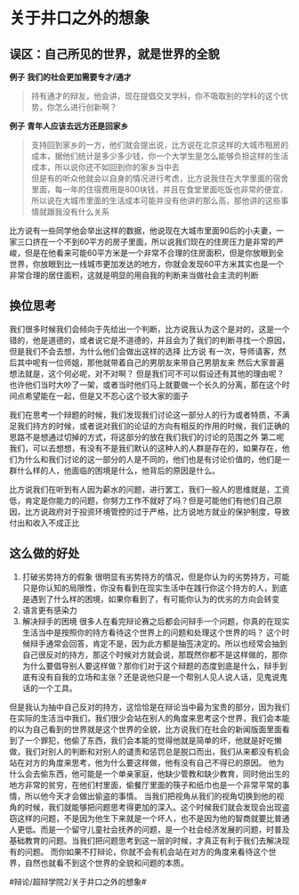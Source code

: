 # 关于井口之外的想象
## 误区：自己所见的世界，就是世界的全貌
**例子**
**我们的社会更加需要专才/通才**
> 持有通才的辩友，他会讲，现在提倡交叉学科，你不吸取别的学科的这个优势，你怎么进行创新啊？  

**例子**
**青年人应该去远方还是回家乡**
> 支持回到家乡的一方，他们就会提出说，比方说在北京这样的大城市租房的成本，据他们统计是多少多少钱，你一个大学生是怎么能够负担这样的生活成本，所以说你还不如回到你的家乡当中去  
> 但是有的听众他就会以自身的情况进行考虑，比方说我住在大学里面的宿舍里面，每一年的住宿费用是800块钱，并且在食堂里面吃饭也非常的便宜，所以说在大城市里面的生活成本可能并没有他讲的那么高，那他讲的这些事情就跟我没有什么关系  

比方说有一些同学他会举出这样的数据，他说现在大城市里面90后的小夫妻，一家三口挤在一个不到60平方的房子里面，所以说我们现在的住房压力是非常的严峻，但是在他看来可能60平方米是一个非常不合理的住房面积，但是你放眼到全世界，你放眼到比一线城市更加发达的地方，你就会发现60平方米其实也是一个非常合理的居住面积，这就是明显的用自我的判断来当做社会主流的判断

## 换位思考
我们很多时候我们会倾向于先给出一个判断，比方说我认为这个是对的，这是一个错的，他是道德的，或者说它是不道德的，并且会为了我们的判断寻找一个原因，但是我们不会去想，为什么他们会做出这样的选择
比方说
有一次，导师请客，然后其中呢有一位师姐，那他就带着自己的男朋友来带自己男朋友来
然后大家普遍想法就是，这个何必呢，对不对啊？
但是我们可不可以假设还有其他的理由呢？
也许他们当时大吵了一架，或者当时他们马上就要做一个长久的分离，那在这个时间点希望能在一起，但是又不忍心这个驳大家的面子

我们在思考一个辩题的时候，我们发现我们讨论这一部分人的行为或者特质，不满足我们持方的时候，或者说对我们的论证的方向有相反的作用的时候，我们正确的思路不是想通过切掉的方式，将这部分的放在我们我们的讨论的范围之外
第二呢我们，可以去想想，有没有不是我们默认的这种人的人群是存在的，如果存在，他们为什么和我们讨论的这一部分的人是不同的，他们也是有讨论价值的，他们是一群什么样的人，他面临的困境是什么，他背后的原因是什么。

比方说我们在听到有人因为薪水的问题，进行罢工，我们一般人的思维就是，工资低，肯定是你能力的问题，你努力工作不就好了吗？但是可能他们有他们自己原因，比方说政府对于投资环境管控的过于严格，比方说地方就业的保护制度，导致付出和收入不成正比

## 这么做的好处
1. 打破劣势持方的假象
很明显有劣势持方的情况，但是你认为的劣势持方，可能只是你认知的局限性，你没有看到在现实生活中在践行你这个持方的人，到底是遇到了什么样的困境，如果你看到了，有可能你认为的优劣的方向会转变
2. 语言更有感染力
3. 解决辩手的困境
很多人在看完辩论赛之后都会问辩手一个问题，你真的在现实生活当中是按照你的持方看待这个世界上的问题和处理这个世界的吗？
这个时候辩手通常会回答，肯定不是，因为此方都是抽签决定的。所以也经常会抽到自己很反对的持方，那这个时候对方就会说，那既然你都不是这样做的，那你为什么要倡导别人要这样做？那你们对于这个辩题的态度到底是什么，辩手到底有没有自我的立场和主张？还是说他只是一个帮别人见人说人话，见鬼说鬼话的一个工具。

但是我认为抽中自己反对的持方，这恰恰是在辩论当中最为宝贵的部分，因为我们在实际的生活当中我们，我们很少会站在别人的角度来思考这个世界，我们会本能的以为自己看到的世界就是这个世界的全貌，比方说我们在社会的新闻版面里面看到了一个罪犯，他偷了东西，我们会本能的觉得他就是简单的坏，他就是好吃懒做，我们对别人的判断和对别人的谴责和惩罚总是脱口而出，我们从来都没有机会站在对方的角度来思考，他为什么要这样做，他有没有自己不得已的原因。
他为什么会去偷东西，他可能是一个单亲家庭，他缺少管教和缺少教育，同时他出生的地方非常的贫穷，在他们村里面，偷餐厅里面的筷子和纸巾也是一个非常平常的事情，所以他今天才会做出偷盗的事情。
当我们把视角从我们的视角切换到他的视角的时候，我们就能够把问题思考得更加的深入。这个时候我们就会发现会出现盗窃这样的问题，不是因为他生下来就是一个坏人，也不是因为他的智商就要比普通人更低。而是一个留守儿童社会抚养的问题，是一个社会经济发展的问题，时普及基础教育的问题。当我们把问题思考到这一层的时候，才真正有利于我们去解决现有的问题。
而你如果不打辩论，你就不会有机会站在对方的角度来看待这个世界，自然也就看不到这个世界的全貌和问题的本质。














#辩论/超辩学院2/关于井口之外的想象#